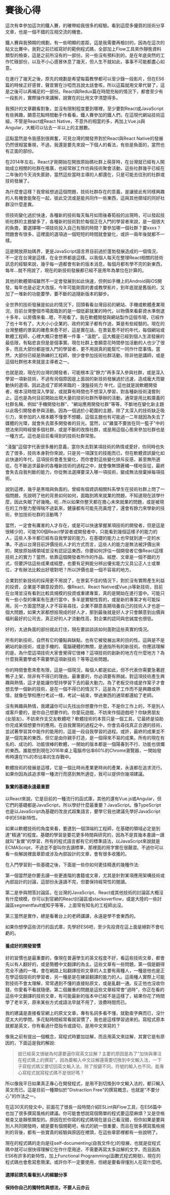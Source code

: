 # 賽後心得

這次有幸參加這次的鐵人賽，的確帶給我很多的經驗。看到這麼多優質的技術分享文章，也是一個不錯的互相交流的機會。

鐵人賽與我預期的規劃，有一些明顯的差距，這是我需要再檢討的，因為在這次的貼文比賽中，我對之前已經寫好的範例程式碼，全部加上Flow工具來作靜態資料類型的檢查，這是之前所沒有的一部份。另一些沒有預料到的，是在年底突然的工作忙碌部份，以及不小心感冒休息了幾天，但人生不就如此，事事不可能都盡心如意。

在進行了幾天之後，原先的規劃是希望每篇教學都可以至少錄一段影片，但在ES6篇的時候正好感冒，聲音實在沙啞而且說太話會咳，所以這篇就用文章代替了，這是之後可以再補足的一部份。React與Redux篇在時間充裕的情況下，都會至少有一段影片，實際操作來講解，說實在的比用文字清楚得多。

我預計的文章觀看對象，並沒有限制程度要到哪裡，至少要對React或JavaScript有些興趣，願意花點時間動手作看看。鐵人賽參加的鐵人們，在這現代網站技術這組，不管是React或React Native，不意外的相當的多，再加上Vue.js與Angular，大概可以佔去一半以上的主題數。

這點當然是令我感到很興奮，可見台灣的開發界對於React與React Native的發展仍然很相當重視，不過，我還是要先來說一下個人的看法，有些是負面的，當然也有正面的部份。

在2014年左右，React才剛開始在開放原始碼社群上萌芽時，在台灣就已經有人開始成立相關的社群在推廣，也經常辦工作坊與技術聚會活動，這些社群幾乎已經在二年後的今天消失匿跡，當然這些當時主導的人都還在，只是可能去往別的社群或技術發展了。

為什麼會這樣？我曾經想過這個問題，技術社群存在的意義，是讓彼此有同樣興趣的人有機會能聚在一起，彼此交流或是能共同作一些東西，這與其他領域的同好社群沒什麼差異。

但技術變化過於快速，各種新的技術每天每月如雨後春筍般的出現時，可以發起技術社群的主題變多了，各種新的技術對於每個正在入門的學習者來說，是一個很大的負擔，要選擇哪一項技術投入自己有限的時間？要參加哪一個社群？要xxxx？問題會有很多，這裡面的選項過一個短短的時間就會變化，或許一兩年後就都不一樣。

這是開放原始碼界，更是JavaScript語言界目前過於蓬勃發展造成的一個情況，不一定在台灣是這樣，在全世界都是這樣。以我個人每天在整理React相關的技術訊息的經驗來說，幾乎每一週都會有新的版本消息，每個月都有學不完的新東西，每年…就不用說了，現在的新技術發展都已經不是用年為單位在計算的。

其他的軟體領域雖然不一定會發展到如此快速，但例如手機上的Android與iOS開發，每年也是必定大改版，今年可能剛買的書或教學影片，到年底就是舊版的，又加了一堆新的功能要學，要不斷的追隨新版本的腳步。

全世界的技術發展是如此的情況下，回頭看看台灣目前的網站、手機或軟體產業現況，目前台灣整個市場面臨到的是一個低薪就業的時代，以物價來看薪資水準倒退十多年，以房價來看…嗯，不用看了。我在軟體開發與網站製作這個市場，已經作了也十年有了，大大小小企業的、政府的案子都有作過，算是有些經驗的。現在的台灣整體的景氣的確愈來愈不好，這是實在話，在景氣愈不好的年代，每個網站或軟體工程師，心裡大概只會想著一件事 - "溫飽"。這大概是已經到個人生涯發展的最低限，有點悲哀但是是個事實。現在社群上會願意花時間參加活動的人也少了很多，而且大部份都是很入門的學習者，更不用說真的能幫忙一同作什麼事情。當然，大部份已經是熟練的工程師，很少會參加技術社群活動，除非他是講師，或是這個社群他本來就是主導者之一。

也就是說，現在的台灣的開發者，可能根本沒"餘力"再多深入參與社群，或是深入學習一項新技術，不過有另個原因是上面說的新技術發展過於迅速，造成龐大而變動快的選項，因此造成了即將來臨的 - 淺盤技術力 年代，這也就是說軟體開發者，根本沒時間深入學習，或就算有時間也不想深入學習，對各種新技術淺嘗則止。這也是為何目前開始出現大量的技術社群所舉辦的活動，通常是用比較廣義的社群名稱，例如"手機開發社群"、"網站應用開發社群"等等，不斷地在變化新主題以此吸引開發者參與活動。因為一個過於小範圍的主題，除了太深入的技術缺乏吸引力，來參加的人根本聽不懂會不想聽，這個主題也有可能過一二年就因為失去了媒體的光環，就會失去眾多開發者的目光。當然，以"雞蛋不要放在同一籃子"中的想法來同時經營多個社群，或是不斷的改換社群，或是用這個心態來參加社群也是一種方式。這也是目前看得到的技術社群常態。

"淺盤"這個字代表很多層的意義，當你失去對某項技術的熱情或愛好，你同時也失去了很多，技術本身對你來說，只是另一項謀生的技能而已，但在軟體資訊變化如此快速的年代，這項技術會產生變化，而你會對這些變化排斥反感，甚至無所適從。在不斷追求最新的各種新技術的過程之中，就會像無頭蒼蠅一樣地盲從，最終會失去自我判斷的能力，你從無法選擇要深入哪一項技術，變成無法捨棄掉每項技術。

說到這裡，幾乎是黑暗與負面的。曾經有個資訊相關科系學生在技術社群上問了一個問題，先說明了他的背景如何如何，面臨到將來就業的問題，不知道現在該學什麼，因此失眠了好幾晚。呃…所以如果你整天都在擔心未來就業的問題，或是被現在的工作壓力壓得喘不過氣來，健康都有可能先亮黃燈了，還會有餘力來學新的技術，參加技術社群的活動嗎？

當然，一定會有厲害的人才存在，或是可以快速掌握某項技術的開發者，但是這是很稀少的，可能100個React學習者或開發者中，只能看到幾個這樣子的能力的人，這些人多半都已經有自我學習的能力，在基礎的能力上也早就到達一定的水準。不過以台灣目前評價技術人才的方式而言，這些人的能力是無法被評價出來的，開放原始碼領域並沒有認証這東西，你要如何評估一個開發者它像React這樣技術上的實力？當然，依靠這個開發者所作的作品、經歷、文章是一個不錯的方式，但要評估這些成果或經歷，也要有足夠能分辨出優劣能力又具公正人士或單位，才有辦法比較出好壞對吧？所以評價也是一個不容易的地方。

企業對於新技術的採用更不用說了，在景氣不佳的情況下，對於沒有實際產生利益的投資，企業是不願意投資的，像React、React Native或Vue.js等新技術，目前在台灣並沒有看到比較具規模的投資或重建專案，真的是開始在進行當中。可能只有一些小型的專案有在進行當中，多半是實驗性質的，或是新的專案才有可能採用。另一方面當然是人才不容易尋找，企業不願意長期培養自己的技術人才也是一個大問題，如果大家都想撿現成的好人才，那到最後就是好人才只會願意到出價與福利最好的公司去，真正好的人才流動性高，對企業的認同與忠誠度也很低。

好的，太過負面的部份就此打住，現在要談談該如何面對這些真實的情況。

所有的新技術，自然有它的優點與缺點，也有它被發展出來的目的性。這與是不是網站的新技術，或是手機的、電腦硬體的無關，是通指所有的新技術。你應該理解的是，為什麼這項技術大家會覺得它很棒？這項技術的創新的地方在什麼地方？為什麼我需要學或不需要學這項新技術？等等這些問題。

你的時間會愈來愈有限，這是一個現況，每個人都是如此，但不代表你需要急著趕鴨子上架，除非有不得已的理由。最重要的，你必須要有熱誠，對這項技術產生興趣與熱情，這才是能讓你堅持學習下去的最大動力。為了老板交待或是作案子才會想去學一個新的技術，是在一個不得已的情況下，這是為了工作而不是興趣或熱情，就像在學校應付考試一樣，考試一結束，學過東西的通常都還給了老師。

沒有興趣與熱情，我建議你可以先找出你想要作什麼，不是你工作上的，不是別人或客戶要的，是你自己想要作的。你愛玩遊戲，不妨來作個遊戲吧？你缺男朋友(女朋友)，不妨來作支交友軟體吧？軟體技術的本質只是一個工具，它最終是協助你完成某個想要作的應用。在自我實現的過程之中，你會去尋找真正合適的技術，並試著學習其中能作的能用的，這是一段自我學習的過程。或許，最終的成果並不是一個完美的東西，但它是由你親手打造，是一個得來不易的成果。所有的現在有名的、成功的、功能很棒的軟體，一開始的版本都是一個陽春到不行、功能也很爛的東西。誰能想到現在2016年桌上電腦市佔率60%的Chrome瀏覽器，一開始發佈時還在1%的市佔率的生存戰中。

軟體技術的發展是這樣，它是一個比時尚產業更時尚的產業，永遠都在追求流行。如果你因為該追求哪一種流行而感到無所適從，我可以提供你幾項建議。

#### 紥實的基礎永遠最重要

以React來說，它是目前的一種流行的函式庫，其他的還有Vue.js或Angular，但它們的基礎都是JavaScript，所以學好什麼最重要？JavaScript。像TypeScript也是以JavaScript為基礎的改良式超集語言，要學它我也建議先學好JavaScript中的ES6新特性。

如果以軟體技術的角度來看，要達到一個頂端的工程師，在基礎的領域必定是到達"精通"的程度。基礎的學習是要花更多時間與研究的，因為不是買幾本書讀一讀就叫"紥實"的學習，所有的程式語言都有它的標準語法，以JavaScript來說就是ECMAScript，不過並不是叫你去讀標準，那裡面的用字實在很艱澀。不過你可以看一些解說裡面章節或涉及內部設計的文章，會有很多收獲的。

在入門學習到一些基礎之後，下面是一些你如何更佳精進的幾種作法:

第一個當然是你要去讀一些更進階的書籍或文章，尤其是針對某項應用架構技術或內部設計的討論，這部份永遠讀不完，但要保持經常性的閱讀。

第二是參與問答討論區，在台灣的JavaScript、React或其他技術的討論區大概沒有什麼規模，你可以到官網的React討論區或stackoverflow，或是大陸的一些討論區segmentfault或知乎等等，上面常有知名的工程師出沒。

第三當然是實作，總是看著台上的老師講課，永遠是學不會東西的。

如果你想學這些流行的函式庫，先學好ES6吧，至少先投資在這上面是絕對不會吃虧的。

#### 養成好的開發習慣

好的習慣也是最重要的，像現在普遍學生的英文程度不好，看這些技術文章，都會先以有人翻好的，或是簡體中文翻譯的為主。這些文章有一些問題，第一個是翻得完全不通的一堆，會在網路上貼翻譯技術文章的人主要有兩種人，一種是他也是正在學這個技術的學習者，另一種是是在練習翻譯的能力的人。這兩種人實際上可能對技術不會太理解，常常遇到不懂的直接貼原文，或是亂翻一通。反正他也沒收你錢，你愛看不看就隨便。第二個嚴重的問題是這些文章經常會"過時"，你正在看的這些中文翻譯的技術文章，有可能最新的版本中已經不是這樣了，結果你花了時間學了老半天，原來某些方式或語法早就不用了，浪費時間而已。

我的建議是直接看官網上的原文文章，專有名詞多看不懂，就勤查字典而已，沒什麼太大的學問，多花點時間經常看就習慣了，我也是這樣學習過來的。寫程式原本就都是英文，你有看過什麼指令或語句，是用中文來寫的？

像我之前有提出一個概念，寫程式時要加註解，而且用英文來註解，其實它是有原因的，下面這是我的解說:

> 就已經英文很破為何還要逼你寫英文註解？主要的原因是為了"加快與專注在程式碼上的撰寫"。因為要輸入中文註解還需要切換到中文輸入法，一下子寫程式碼又要切回英文輸入法，除了按鍵不同，符號的輸入也不同。能專心寫程式就寫程式碼不是很好嗎？

所以像我平日如果真正專心在開發程式，是用不到切換到中文輸入法的，都只輸入英文而已。這是目前一種類似於"Distraction Free"的撰寫概念，也就是"不要分心"的作法之一。

在這30天的發文中，前面花了很長一段時間介紹ESLint與Flow工具，在ES6篇中也加了很多撰寫風格的建議。你可能會想說寫個簡單的程式要這麼麻煩？又是空格檢查又是靜態類型的。原因在於你寫的程式碼現在是自己看沒錯，但你如果是要與別人共同開發時，總是要有個規範吧，格式的統一很重要，而且在很多撰寫風格規則的背後，都有一些寶貴的經驗與原因在裡頭，在這些章節裡都有一些說明了。

現在的程式碼的走向是往self-documenting(自我文件化)的發展，也就是從程式碼中就可以很快得理解它在作什麼用途，不需要再寫太多註解的文字。而且因為ES6有許多的新特性，加上Functional Programming(函數式程式開發)，現在的程式碼也會愈寫愈簡潔。或許你不一定要使用，但總是要看得懂別人在寫什麼吧。

#### 選擇前請先看看別人的經驗分享


#### 保持你自己的獨特性與想法，不要人云亦云
